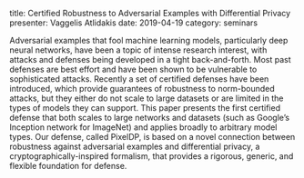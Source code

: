 title: Certified Robustness to Adversarial Examples with Differential Privacy
presenter: Vaggelis Atlidakis
date: 2019-04-19
category: seminars

Adversarial examples that fool machine learning models, particularly deep neural networks, have been a topic of intense research interest, with attacks and defenses being developed in a tight back-and-forth. Most past defenses are best effort and have been shown to be vulnerable to sophisticated attacks. Recently a set of certified defenses have been introduced, which provide guarantees of robustness to norm-bounded attacks, but they either do not scale to large datasets or are limited in the types of models they can support. This paper presents the first certified defense that both scales to large networks and datasets (such as Google’s Inception network for ImageNet) and applies broadly to arbitrary model types. Our defense, called PixelDP, is based on a novel connection between robustness against adversarial examples and differential privacy, a cryptographically-inspired formalism, that provides a rigorous, generic, and flexible foundation for defense.
